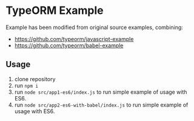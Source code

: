 # TypeORM Example

Example has been modified from original source examples, combining:
* <https://github.com/typeorm/javascript-example>
* <https://github.com/typeorm/babel-example> 

## Usage

1. clone repository
2. run `npm i`
3. run `node src/app1-es6/index.js` to run simple example of usage with ES6.
4. run `node src/app2-es6-with-babel/index.js` to run simple example of usage with ES6.